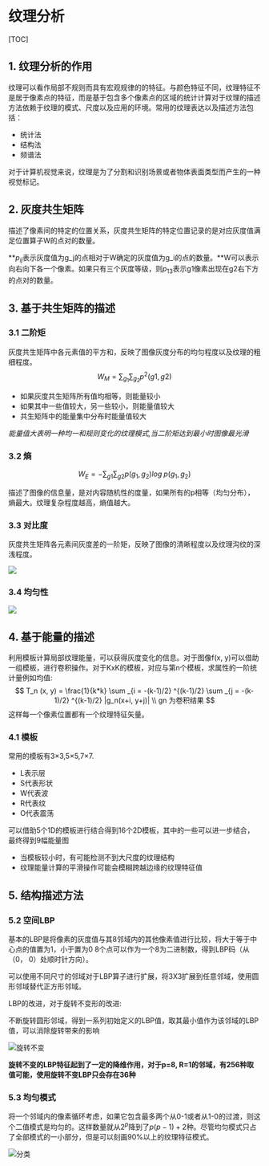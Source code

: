 # 纹理分析

[TOC]

## 1. 纹理分析的作用

纹理可以看作局部不规则而具有宏观规律的的特征。与颜色特征不同，纹理特征不是居于像素点的特征，而是基于包含多个像素点的区域的统计计算对于纹理的描述方法依赖于纹理的模式、尺度以及应用的环境。常用的纹理表达以及描述方法包括：

+ 统计法
+ 结构法
+ 频谱法

对于计算机视觉来说，纹理是为了分割和识别场景或者物体表面类型而产生的一种视觉标记。

## 2. 灰度共生矩阵

描述了像素间的特定的位置关系，灰度共生矩阵的特定位置记录的是对应灰度值满足位置算子W的点对的数量。

**$p_{ij}$表示灰度值为g_j的点相对于W确定的灰度值为g_i的点的数量。**W可以表示向右向下各一个像素。如果只有三个灰度等级，则$p_{13}$表示g1像素出现在g2右下方的点对的数量。

## 3. 基于共生矩阵的描述

### 3.1 二阶矩

灰度共生矩阵中各元素值的平方和，反映了图像灰度分布的均匀程度以及纹理的粗细程度。
$$
W_M = \sum_{g_1} \sum_{g_2}p ^2(g1, g2)
$$

+ 如果灰度共生矩阵所有值均相等，则能量较小
+ 如果其中一些值较大，另一些较小，则能量值较大
+ 共生矩阵中的能量集中分布时能量值较大

*能量值大表明一种均一和规则变化的纹理模式,当二阶矩达到最小时图像最光滑*

### 3.2 熵

$$
W_E = -\sum_{g1} \sum_{g2} p(g_1, g_2)log\;p(g_1, g_2)
$$

描述了图像的信息量，是对内容随机性的度量，如果所有的p相等（均匀分布），熵最大。纹理复杂程度越高，熵值越大。

### 3.3 对比度

灰度共生矩阵各元素间灰度差的一阶矩，反映了图像的清晰程度以及纹理沟纹的深浅程度。

![](http://media.innohub.top/190526-dvi.png)

### 3.4 均匀性

![](http://media.innohub.top/190526-jun.png)

## 4. 基于能量的描述

利用模板计算局部纹理能量，可以获得灰度变化的信息。对于图像f(x, y)可以借助一组模板，进行卷积操作。对于KxK的模板，对应与第n个模板，求属性的一阶统计量例如均值:
$$
T_n (x, y) = \frac{1}{k*k} \sum _{i = -(k-1)/2} ^{(k-1)/2} \sum _{j = -(k-1)/2} ^{(k-1)/2}
|g_n(x+i, y+j)|   \\ gn 为卷积结果
$$
这样每一个像素位置都有一个纹理特征矢量。

### 4.1 模板

常用的模板有3×3,5×5,7×7.

+ L表示层
+ S代表形状
+ W代表波
+ R代表纹
+ O代表震荡

可以借助5个1D的模板进行结合得到16个2D模板，其中的一些可以进一步结合，最终得到9幅能量图

+ 当模板较小时，有可能检测不到大尺度的纹理结构
+ 纹理能量计算的平滑操作可能会模糊跨越边缘的纹理特征值

## 5. 结构描述方法

### 5.2 空间LBP

基本的LBP是将像素的灰度值与其8邻域内的其他像素值进行比较，将大于等于中心点的值置为1，小于置为0  8个点可以作为一个8为二进制数，得到LBP码（从（0， 0）处顺时针方向）。

可以使用不同尺寸的邻域对于LBP算子进行扩展，将3X3扩展到任意邻域，使用圆形邻域替代正方形邻域。

LBP的改进，对于旋转不变形的改进:

不断旋转圆形邻域，得到一系列初始定义的LBP值，取其最小值作为该邻域的LBP值，可以消除旋转带来的影响

![旋转不变](http://media.innohub.top/190526-lbp.png)

**旋转不变的LBP特征起到了一定的降维作用，对于p=8, R=1的邻域，有256种取值可能，使用旋转不变LBP只会存在36种**

### 5.3 均匀模式

将一个邻域内的像素循环考虑，如果它包含最多两个从0-1或者从1-0的过渡，则这个二值模式是均匀的。这样数量就从$2^p$降到了$p(p-1)+2$种。尽管均匀模式只占了全部模式的一小部分，但是可以刻画90%以上的纹理特征模式。

![分类](http://media.innohub.top/190526-lbplo.png)



